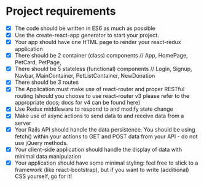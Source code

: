 # Project requirements

- [x] The code should be written in ES6 as much as possible
- [x] Use the create-react-app generator to start your project.
- [x] Your app should have one HTML page to render your react-redux application
- [x] There should be 2 container (class) components // App, HomePage, PetCard, PetPage,
- [x] There should be 5 stateless (functional) components // Login, Signup, Navbar, MainContainer, PetListContainer, NewDonation
- [x] There should be 3 routes
- [x] The Application must make use of react-router and proper RESTful routing (should you choose to use react-router v3 please refer to the appropriate docs; docs for v4 can be found here)
- [x] Use Redux middleware to respond to and modify state change
- [x] Make use of async actions to send data to and receive data from a server
- [x] Your Rails API should handle the data persistence. You should be using fetch() within your actions to GET and POST data from your API - do not use jQuery methods.
- [x] Your client-side application should handle the display of data with minimal data manipulation
- [x] Your application should have some minimal styling: feel free to stick to a framework (like react-bootstrap), but if you want to write (additional) CSS yourself, go for it!